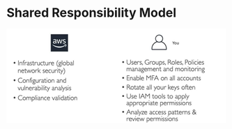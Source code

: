 # Shared Responsibility Model

![Shared Responsibility Model](../../images/iam/iam_shared_responsibility.png)